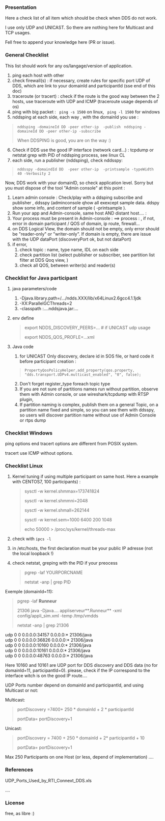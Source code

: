 ### Presentation

Here a check list of all item which should be check when DDS do not work.

I use only UDP and UNICAST. So there are nothing here for Multicast and TCP usages.

Fell free to append your knowledge here (PR or issue).

 

### General Checklist 

This list should work for any os/langage/version of application.



1. ping each host with other
2. check firewall(s) : if necessary, create rules for specific port UDP of DDS, which are link to your domainId and participantId (sse end of this doc)
3. traceroute (or tracert) : check if the route is the good way between the 2 hosts, use traceroute with UDP and ICMP (traceroute usage depends of os)
4. ping with big packet : ``` ping -s 1500``` on linux, ``` ping -l 1500```  for windows
5. nddsping at each side, each way , with the domainId you use  :

> ``` nddsping -domaineId DD -peer other-ip  -publish ```
> ``` nddsping -domaineId DD -peer other-ip -subscribe```
>
> When DDSPING is good, you are on the way :)
>
> 

6. Check if DDS use the good IP interface (network card...) : tcpdump or netstat grep with PID of  nddsping process, see linux CL
7. each side, run a publisher (nddsping), check nddsspy:

> ```nddsspy -domaindId DD  -peer other-ip  -printsample -typeWidth 40 -Verbosity 2```



Now, DDS work with your domainID, so check application level. Sorry but you must dispose of the tool "Admin console" at this point :

1. Learn admin console : Check/play with a ddsping subscribe and publisher , ddsspy (adminconsole qhow all exexcept sample data. ddspy show some info, and content of sample ( -printsample ).
2. Run your app and Admin-console, same host AND distant host.... :
3. Your process must be present in Admin-console : <host> ==> process : <pid>, if not, error in domain participant / QOS of domain, ip route, firewall...
4. on DDS Logical View, the domain should not be empty, only error should be "reader-only" or "writer-only". If domain is empty, there are issue with the UDP dataPort (discoveryPort ok, but not dataPort)
5. if error, 
   1. check topic : name, type name, IDL on each side
   2. check partition list (select publisher or subscriber, see partition list filter at DDS Qoq view, )
   3. check all QOS, between writer(s) and reader(s)





### Checklist for Java participant

1. java parameters/code 

   1.  -Djava.library.path=/.../ndds.XXX/lib/x64Linux2.6gcc4.1.1jdk 
   2.  -XX:ParallelGCThreads=2 
   3.  -classpath :....nddsjava.jar:...


   

2. env define

   > export NDDS_DISCOVERY_PEERS=...   # if UNICAST udp usage
   >
   > export  NDDS_QOS_PROFLE=...xml 

3. Java code   
   1.  for UNICAST Only discovery, declare id in SOS file, or hard code it before participant creation :
    > ```PropertyQosPolicyHelper.add_property(qos.property, "dds.transport.UDPv4.multicast_enabled", "0", false);```
   2. Don't forget register_type foreach topic type
   3. If you are not sure of partitions names run without partition, observe them with Admin console, or use wireshark/tcpdump with RTSP plugin,
   4. If partition naming is complex, publish them on a general Topic, on a partition name fixed and simple, so you can see them with ddsspy,
      so users will discover partition name without use of Admin Console or rtps dump

### Checklist Windows



ping options end tracert options are different from POSIX system.

tracert use ICMP without options.





### Checklist Linux

1. Kernel tuning if using multiple participant on same host. Here a example with CENTOS7, 100 participants) :

   > sysctl -w kernel.shmmax=173741824
   >
   > sysctl -w kernel.shmmni=2048
   >
   > sysctl -w kernel.shmall=262144
   >
   > sysctl -w kernel.sem=1000 6400 200 1048
   >
   > echo 50000 > /proc/sys/kernel/threads-max

2. check with ```ipcs -l```

3. in /etc/hosts, the first declaration must be your public IP adresse (not the local loopback !)

4. check netstat, greping with the PID if your preocess
    > pgrep -laf YOURPORCNAME
    >
    > netstat -anp | grep PID

Exemple (domainId=11):

>pgrep -laf **Runneur**
>
>21306 java -Djava.... appliserveur**.Runneur** -xml config/appli_sim.xml -temp /tmp/vmdds
>
>netstat -anp | grep 21306

udp        0      0 0.0.0.0:34157           0.0.0.0:*                           21306/java          
udp        0      0 0.0.0.0:36826           0.0.0.0:*                           21306/java          
udp        0      0 0.0.0.0:10160           0.0.0.0:*                           21306/java          
udp        0      0 0.0.0.0:10161           0.0.0.0:*                           21306/java          
udp        0      0 0.0.0.0:48763           0.0.0.0:*                           21306/java    



Here 10160 and 10161 are UDP port for DDS discovery and DDS data (no for domainId=11, participantId=0).
please, check if the IP correspond to the interface witch is on the good IP route....



UDP Ports number depend on domainId and participantId, and using Multicast or not:

Multicast:

> portDiscovery =7400+ 250 * domainId + 2 * participantId
>
> portData= portDiscovery+1

Unicast:

> 
>
> portDiscovery  = 7400 + 250 * domainId + 2* participantId + 10
>
> portData= portDiscovery+1



Max 250 Participants on one Host (or less, depend of implementation) ....



###  References



UDP_Ports_Used_by_RTI_Connext_DDS.xls

....



### License

free, as libre :)

